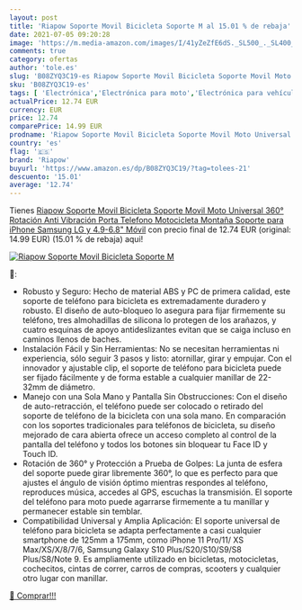 ```yaml
---
layout: post
title: 'Riapow Soporte Movil Bicicleta Soporte M al 15.01 % de rebaja'
date: 2021-07-05 09:20:28
image: 'https://m.media-amazon.com/images/I/41yZeZfE6dS._SL500_._SL400_.jpg'
comments: true
category: ofertas
author: 'tole.es'
slug: 'B08ZYQ3C19-es Riapow Soporte Movil Bicicleta Soporte Movil Moto...'
sku: 'B08ZYQ3C19-es'
tags: [ 'Electrónica','Electrónica para moto','Electrónica para vehículos','Soportes para moto','bicicleta','riapow', ]
actualPrice: 12.74 EUR
currency: EUR
price: 12.74
comparePrice: 14.99 EUR
prodname: 'Riapow Soporte Movil Bicicleta Soporte Movil Moto Universal 360° Rotación Anti Vibración Porta Telefono Motocicleta Montaña Soporte para iPhone Samsung LG y 4.9-6.8" Móvil'
country: 'es'
flag: '🇪🇸'
brand: 'Riapow'
buyurl: 'https://www.amazon.es/dp/B08ZYQ3C19/?tag=tolees-21'
descuento: '15.01'
average: '12.74'
---
```


Tienes [Riapow Soporte Movil Bicicleta Soporte Movil Moto Universal 360° Rotación Anti Vibración Porta Telefono Motocicleta Montaña Soporte para iPhone Samsung LG y 4.9-6.8" Móvil](https://www.amazon.es/dp/B08ZYQ3C19/?tag=tolees-21) con precio final de  12.74 EUR (original: 14.99 EUR) (15.01 %  de rebaja) aqui!

[![Riapow Soporte Movil Bicicleta Soporte M](https://m.media-amazon.com/images/I/41yZeZfE6dS._SL500_._SL400_.jpg)](https://www.amazon.es/dp/B08ZYQ3C19/?tag=tolees-21)

🔎:

- Robusto y Seguro: Hecho de material ABS y PC de primera calidad, este soporte de teléfono para bicicleta es extremadamente duradero y robusto. El diseño de auto-bloqueo lo asegura para fijar firmemente su teléfono, tres almohadillas de silicona lo protegen de los arañazos, y cuatro esquinas de apoyo antideslizantes evitan que se caiga incluso en caminos llenos de baches.
- Instalación Fácil y Sin Herramientas: No se necesitan herramientas ni experiencia, sólo seguir 3 pasos y listo: atornillar, girar y empujar. Con el innovador y ajustable clip, el soporte de teléfono para bicicleta puede ser fijado fácilmente y de forma estable a cualquier manillar de 22-32mm de diámetro.
- Manejo con una Sola Mano y Pantalla Sin Obstrucciones: Con el diseño de auto-retracción, el teléfono puede ser colocado o retirado del soporte de teléfono de la bicicleta con una sola mano. En comparación con los soportes tradicionales para teléfonos de bicicleta, su diseño mejorado de cara abierta ofrece un acceso completo al control de la pantalla del teléfono y todos los botones sin bloquear tu Face ID y Touch ID.
- Rotación de 360° y Protección a Prueba de Golpes: La junta de esfera del soporte puede girar libremente 360°, lo que es perfecto para que ajustes el ángulo de visión óptimo mientras respondes al teléfono, reproduces música, accedes al GPS, escuchas la transmisión. El soporte del teléfono para moto puede agarrarse firmemente a tu manillar y permanecer estable sin temblar.
- Compatibilidad Universal y Amplia Aplicación: El soporte universal de teléfono para bicicleta se adapta perfectamente a casi cualquier smartphone de 125mm a 175mm, como iPhone 11 Pro/11/ XS Max/XS/X/8/7/6, Samsung Galaxy S10 Plus/S20/S10/S9/S8 Plus/S8/Note 9. Es ampliamente utilizado en bicicletas, motocicletas, cochecitos, cintas de correr, carros de compras, scooters y cualquier otro lugar con manillar.

[🛒 Comprar!!!](https://www.amazon.es/dp/B08ZYQ3C19/?tag=tolees-21)
